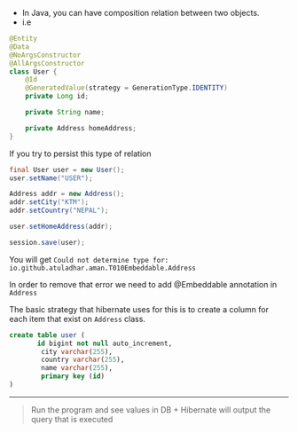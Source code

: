 - In Java, you can have composition relation between two objects.
- i.e
```java
@Entity
@Data
@NoArgsConstructor
@AllArgsConstructor
class User {
    @Id
    @GeneratedValue(strategy = GenerationType.IDENTITY)
    private Long id;

    private String name;

    private Address homeAddress;
}
``` 

If you try to persist this type of relation

```java
final User user = new User();
user.setName("USER");

Address addr = new Address();
addr.setCity("KTM");
addr.setCountry("NEPAL");

user.setHomeAddress(addr);

session.save(user);
```

You will get `Could not determine type for: io.github.atuladhar.aman.T010Embeddable.Address`

In order to remove that error we need to add @Embeddable annotation in `Address`

The basic strategy that hibernate uses for this is to create a column for each item that exist on `Address` class.

```sql
create table user (
       id bigint not null auto_increment,
        city varchar(255),
        country varchar(255),
        name varchar(255),
        primary key (id)
)
```


------

>Run the program and see values in DB + Hibernate will output the query that is executed